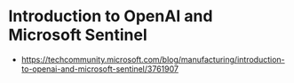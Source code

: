 # Introduction to OpenAI and Microsoft Sentinel

- https://techcommunity.microsoft.com/blog/manufacturing/introduction-to-openai-and-microsoft-sentinel/3761907